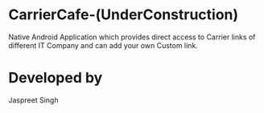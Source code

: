 # CarrierCafe-(UnderConstruction)
Native Android Application which provides direct access to Carrier links of different IT Company and can add your own Custom link.


# Developed by
Jaspreet Singh
